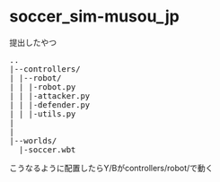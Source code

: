 # soccer_sim-musou_jp
提出したやつ

<pre>
..
|--controllers/
| |--robot/
| | |-robot.py
| | |-attacker.py
| | |-defender.py
| | |-utils.py
| 
|
|--worlds/
  |-soccer.wbt
</pre>

こうなるように配置したらY/Bがcontrollers/robot/で動く
